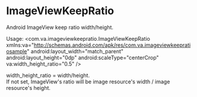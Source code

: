 # ImageViewKeepRatio
Android ImageView keep ratio width/height.

Usage:
<com.va.imageviewkeepratio.ImageViewKeepRatio
        xmlns:va="http://schemas.android.com/apk/res/com.va.imageviewkeepratiosample"
        android:layout_width="match_parent"
        android:layout_height="0dp"
        android:scaleType="centerCrop"
        va:width_height_ratio="0.5" />
        
width_height_ratio = width/height.   
If not set, ImageView's ratio will be image resource's width / image resource's height.
